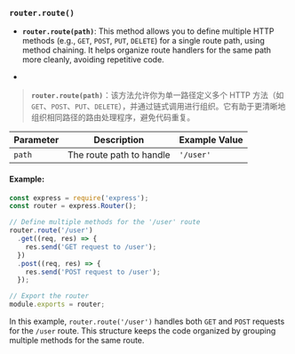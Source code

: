 ### `router.route()`

- **`router.route(path)`**: This method allows you to define multiple HTTP methods (e.g., `GET`, `POST`, `PUT`, `DELETE`) for a single route path, using method chaining. It helps organize route handlers for the same path more cleanly, avoiding repetitive code.

- <audio src="../../../../Downloads/__`router.route.mp3"></audio>

> **`router.route(path)`**：该方法允许你为单一路径定义多个 HTTP 方法（如 `GET`、`POST`、`PUT`、`DELETE`），并通过链式调用进行组织。它有助于更清晰地组织相同路径的路由处理程序，避免代码重复。
>
> <audio src="../../../../Downloads/router.route(pa.mp3"></audio>

| Parameter | Description              | Example Value |
| --------- | ------------------------ | ------------- |
| `path`    | The route path to handle | `'/user'`     |

#### Example:

<audio src="../../../../Downloads/`router.route().mp3"></audio>

```js
const express = require('express');
const router = express.Router();

// Define multiple methods for the '/user' route
router.route('/user')
  .get((req, res) => {
    res.send('GET request to /user');
  })
  .post((req, res) => {
    res.send('POST request to /user');
  });

// Export the router
module.exports = router;
```

In this example, `router.route('/user')` handles both `GET` and `POST` requests for the `/user` route. This structure keeps the code organized by grouping multiple methods for the same route.